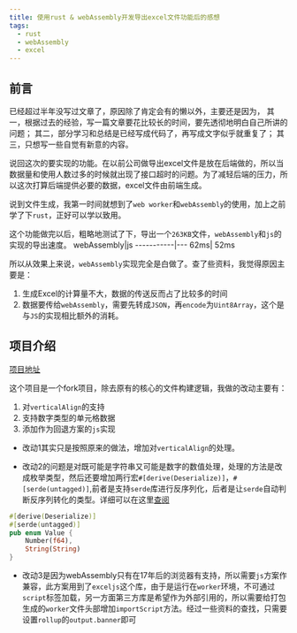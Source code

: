 ```yaml
---
title: 使用rust & webAssembly开发导出excel文件功能后的感想
tags:
  - rust
  - webAssembly
  - excel
---
```

## 前言

已经超过半年没写过文章了，原因除了肯定会有的懒以外，主要还是因为，
其一，根据过去的经验，写一篇文章要花比较长的时间，要先透彻地明白自己所讲的问题；
其二，部分学习和总结是已经写成代码了，再写成文字似乎就重复了；
其三，只想写一些自觉有新意的内容。

说回这次的要实现的功能。在以前公司做导出excel文件是放在后端做的，所以当数据量和使用人数过多的时候就出现了接口超时的问题。为了减轻后端的压力，所以这次打算后端提供必要的数据，excel文件由前端生成。

说到文件生成，我第一时间就想到了`web worker`和`webAssembly`的使用，加上之前学了下`rust`，正好可以学以致用。

这个功能做完以后，粗略地测试了下，导出一个`263KB`文件，`webAssembly`和`js`的实现的导出速度。
webAssembly|js
-----------|---
62ms| 52ms

所以从效果上来说，`webAssembly`实现完全是白做了。查了些资料，我觉得原因主要是：
1. 生成Excel的计算量不大，数据的传送反而占了比较多的时间
2. 数据要传给`webAssembly`，需要先转成`JSON`，再`encode`为`Uint8Array`，这个是与`JS`的实现相比额外的消耗。

## 项目介绍
[项目地址](https://github.com/Sociosarbis/json2excel)

这个项目是一个fork项目，除去原有的核心的文件构建逻辑，我做的改动主要有：
1. 对`verticalAlign`的支持
2. 支持数字类型的单元格数据
3. 添加作为回退方案的`js`实现

* 改动1其实只是按照原来的做法，增加对`verticalAlign`的处理。

* 改动2的问题是对既可能是字符串又可能是数字的数值处理，处理的方法是改成枚举类型，然后还要增加两行宏`#[derive(Deserialize)]`，`#[serde(untagged)]`,前者是支持`serde`库进行反序列化，后者是让`serde`自动判断反序列转化的类型。详细可以在这里[查阅](https://serde.rs/enum-representations.html)
```rust
#[derive(Deserialize)]
#[serde(untagged)]
pub enum Value {
    Number(f64),
    String(String)
}
```

* 改动3是因为webAssembly只有在17年后的浏览器有支持，所以需要`js`方案作兼容，此方案用到了`exceljs`这个库，由于是运行在`worker`环境，不可通过`script`标签加载，另一方面第三方库是希望作为外部引用的，所以需要给打包生成的`worker`文件头部增加`importScript`方法。经过一些资料的查找，只需要设置`rollup`的`output.banner`即可


